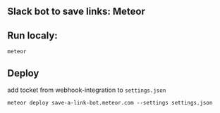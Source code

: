 Slack bot to save links: Meteor
-----



## Run localy:
```meteor```

## Deploy
add tocket from webhook-integration to ```settings.json```
```
meteor deploy save-a-link-bot.meteor.com --settings settings.json
```